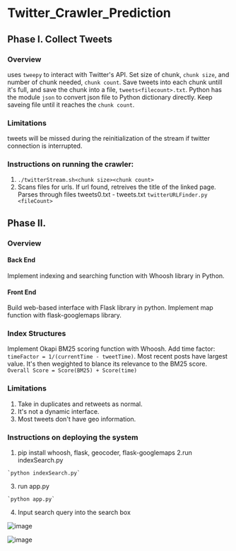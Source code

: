 # Twitter_Crawler_Prediction

## Phase I. Collect Tweets

### Overview
uses `tweepy` to interact with Twitter's API. Set size of chunk, `chunk size`, and number of chunk needed, `chunk count`. Save tweets into each chunk untill it's full, and save the chunk into a file, `tweets<filecount>.txt`. Python has the module `json` to convert json file to Python dictionary directly. Keep saveing file until it reaches the `chunk count`.
### Limitations
   tweets will be missed during the reinitialization of the stream if twitter connection is interrupted. 
### Instructions on running the crawler:
   1. `./twitterStream.sh<chunk size><chunk count>`
   2. Scans files for urls. If url found, retreives the title of the linked page. Parses through files tweets0.txt - tweets<fileCount>.txt
	`twitterURLFinder.py <fileCount>`
	

## Phase II. 
### Overview
#### Back End
   Implement indexing and searching function with Whoosh library in Python.
#### Front End
   Build web-based interface with Flask library in python. Implement map function with flask-googlemaps library.
### Index Structures
   Implement Okapi BM25 scoring function with Whoosh. 
   Add time factor: `timeFactor = 1/(currentTime - tweetTime)`. Most recent posts have largest value. It's then wegighted to blance its relevance to the BM25 score.
    `Overall Score = Score(BM25) + Score(time)`
### Limitations
   1. Take in duplicates and retweets as normal. 
   2. It's not a dynamic interface. 
   3. Most tweets don't have geo information.

### Instructions on deploying the system
   1. pip install whoosh, flask, geocoder, flask-googlemaps
   2.run indexSearch.py
   	
	`python indexSearch.py`
   
   3. run app.py
   	
	`python app.py`	
   
   4. Input search query into the search box











![image](https://user-images.githubusercontent.com/5117029/44162830-7e07ad80-a08f-11e8-82a6-c023cea0c75e.png)




![image](https://user-images.githubusercontent.com/5117029/44162834-819b3480-a08f-11e8-86cd-8802d37701ac.png)
